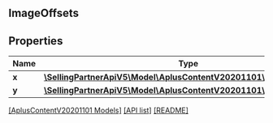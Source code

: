 ## ImageOffsets

## Properties

Name | Type | Description | Notes
------------ | ------------- | ------------- | -------------
**x** | [**\SellingPartnerApiV5\Model\AplusContentV20201101\IntegerWithUnits**](IntegerWithUnits.md) |  |
**y** | [**\SellingPartnerApiV5\Model\AplusContentV20201101\IntegerWithUnits**](IntegerWithUnits.md) |  |

[[AplusContentV20201101 Models]](../) [[API list]](../../Api) [[README]](../../../README.md)
